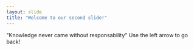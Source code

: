 ```yaml
---
layout: slide
title: "Welcome to our second slide!"
---
```

"Knowledge never came without responsability"
Use the left arrow to go back!
